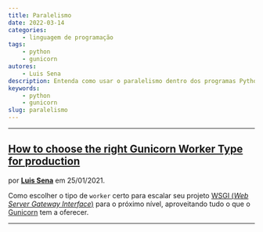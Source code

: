 ```yaml
---
title: Paralelismo
date: 2022-03-14
categories:
    - linguagem de programação
tags:
    - python
    - gunicorn
autores:
    - Luis Sena
description: Entenda como usar o paralelismo dentro dos programas Python.
keywords:
    - python
    - gunicorn
slug: paralelismo
---
```


---

## [How to choose the right Gunicorn Worker Type for production](https://luis-sena.medium.com/gunicorn-worker-types-youre-probably-using-them-wrong-381239e13594)

por [**Luis Sena**](/autores/luis-sena/) em 25/01/2021.

Como escolher o tipo de `worker` certo para escalar seu projeto [WSGI (*Web Server Gateway Interface*)](https://en.wikipedia.org/wiki/Web_Server_Gateway_Interface) para o próximo nível, aproveitando tudo o que o [Gunicorn](https://gunicorn.org/) tem a oferecer.

---

